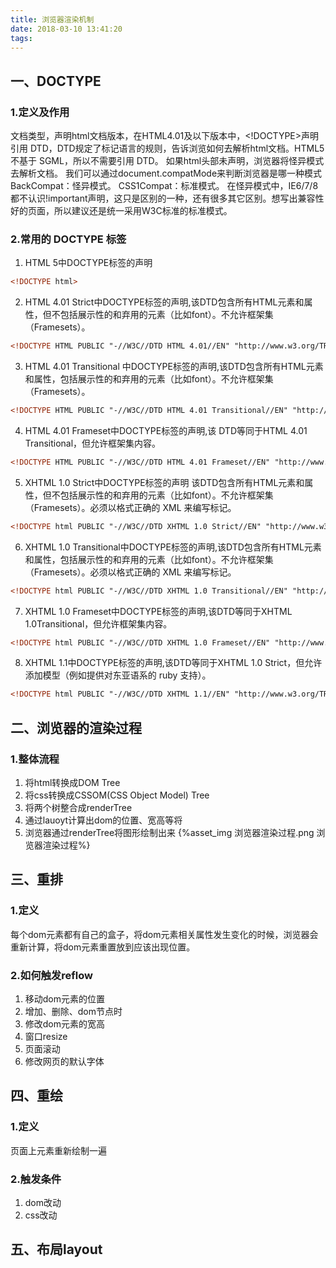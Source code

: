 ```yaml
---
title: 浏览器渲染机制
date: 2018-03-10 13:41:20
tags:
---
```


## 一、DOCTYPE
### 1.定义及作用
文档类型，声明html文档版本，在HTML4.01及以下版本中，<!DOCTYPE>声明引用 DTD，DTD规定了标记语言的规则，告诉浏览如何去解析html文档。HTML5 不基于 SGML，所以不需要引用 DTD。
如果html头部未声明，浏览器将怪异模式去解析文档。
我们可以通过document.compatMode来判断浏览器是哪一种模式
BackCompat：怪异模式。
CSS1Compat：标准模式。
在怪异模式中，IE6/7/8都不认识!important声明，这只是区别的一种，还有很多其它区别。想写出兼容性好的页面，所以建议还是统一采用W3C标准的标准模式。
<!--MORE-->
### 2.常用的 DOCTYPE 标签
1. HTML 5中DOCTYPE标签的声明
```html
<!DOCTYPE html>
```
2. HTML 4.01 Strict中DOCTYPE标签的声明,该DTD包含所有HTML元素和属性，但不包括展示性的和弃用的元素（比如font）。不允许框架集（Framesets）。
```html
<!DOCTYPE HTML PUBLIC "-//W3C//DTD HTML 4.01//EN" "http://www.w3.org/TR/html4/strict.dtd">
```
3. HTML 4.01 Transitional 中DOCTYPE标签的声明,该DTD包含所有HTML元素和属性，包括展示性的和弃用的元素（比如font）。不允许框架集（Framesets）。
```html
<!DOCTYPE HTML PUBLIC "-//W3C//DTD HTML 4.01 Transitional//EN" "http://www.w3.org/TR/html4/loose.dtd">
```
4. HTML 4.01 Frameset中DOCTYPE标签的声明,该 DTD等同于HTML 4.01 Transitional，但允许框架集内容。
```html
<!DOCTYPE HTML PUBLIC "-//W3C//DTD HTML 4.01 Frameset//EN" "http://www.w3.org/TR/html4/frameset.dtd">
```
5. XHTML 1.0 Strict中DOCTYPE标签的声明
该DTD包含所有HTML元素和属性，但不包括展示性的和弃用的元素（比如font）。不允许框架集（Framesets）。必须以格式正确的 XML 来编写标记。
```html
<!DOCTYPE html PUBLIC "-//W3C//DTD XHTML 1.0 Strict//EN" "http://www.w3.org/TR/xhtml1/DTD/xhtml1-strict.dtd">
```
6. XHTML 1.0 Transitional中DOCTYPE标签的声明,该DTD包含所有HTML元素和属性，包括展示性的和弃用的元素（比如font）。不允许框架集（Framesets）。必须以格式正确的 XML 来编写标记。
```html
<!DOCTYPE html PUBLIC "-//W3C//DTD XHTML 1.0 Transitional//EN" "http://www.w3.org/TR/xhtml1/DTD/xhtml1-transitional.dtd">
```
7. XHTML 1.0 Frameset中DOCTYPE标签的声明,该DTD等同于XHTML 1.0Transitional，但允许框架集内容。
```html
<!DOCTYPE html PUBLIC "-//W3C//DTD XHTML 1.0 Frameset//EN" "http://www.w3.org/TR/xhtml1/DTD/xhtml1-frameset.dtd">
```
8. XHTML 1.1中DOCTYPE标签的声明,该DTD等同于XHTML 1.0 Strict，但允许添加模型（例如提供对东亚语系的 ruby 支持）。
```html
<!DOCTYPE html PUBLIC "-//W3C//DTD XHTML 1.1//EN" "http://www.w3.org/TR/xhtml11/DTD/xhtml11.dtd">
```

## 二、浏览器的渲染过程
### 1.整体流程
1. 将html转换成DOM Tree
2. 将css转换成CSSOM(CSS Object Model) Tree
3. 将两个树整合成renderTree
4. 通过lauoyt计算出dom的位置、宽高等将
5. 浏览器通过renderTree将图形绘制出来
{%asset_img 浏览器渲染过程.png 浏览器渲染过程%}
###

## 三、重排
### 1.定义
每个dom元素都有自己的盒子，将dom元素相关属性发生变化的时候，浏览器会重新计算，将dom元素重置放到应该出现位置。
### 2.如何触发reflow
1. 移动dom元素的位置
2. 增加、删除、dom节点时
3. 修改dom元素的宽高
3. 窗口resize
4. 页面滚动
5. 修改网页的默认字体

## 四、重绘
### 1.定义
页面上元素重新绘制一遍
### 2.触发条件
1. dom改动
2. css改动

## 五、布局layout

